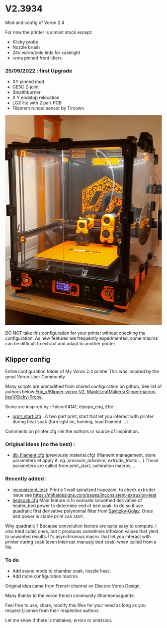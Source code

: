 # V2.3934 #
Mod and config of Voron 2.4

For now the printer is almost stock except:
- Klicky probe
- Nozzle brush
- 24v warm/cold leds for caselight
- rama pinned front idlers

### 25/09/2022 : first Upgrade ###

- XY pinned mod
- GE5C Z-joint
- Stealthburner
- X Y endstop relocation
- LGX lite with 2 part PCB
- Filament runout sensor by Tircown

![Voron 2.4 v2.3934](./Images/v2.3934.jpg)

DO NOT take this configuration for your printer without checking the configuration. As new features are frequently experimented, some macros can be difficult to extract and adapt to another printer. 

## Klipper config ##

Entire configuration folder of My Voron 2.4 printer
This was inspired by the great Voron User Community

Many scripts are unmodified from shared configuration on github, See list of authors below 
[Frix_x/Klipper-voron-V2](https://github.com/Frix-x/klipper-voron-V2),
[MapleLeafMakers/Klippermacros](https://github.com/MapleLeafMakers/KlipperMacros),
[jlas1/Klicky-Probe](https://github.com/jlas1/Klicky-Probe).

Some are inspired by : Falcon14141, elpopo_eng, Ette

- [print_start.cfg](./klipper_config/macros/print_base/print_start.cfg) : A two part print_start that let you interact with printer during heat soak (turn light on, homing, load filament ...)

Comments on printer.cfg link the authors or source of inspiration.  

### Original ideas (no the best) : ###
- [db_filament.cfg](./klipper_config/macros/helpers/db_filament.cfg)  (previously material.cfg) (filament management, store parameters et apply it: _eg. pressure_advance, extrude_factor..._ )
Those parameters are called from print_start, calibration macros, ...

### Recently added : ###
- [inconsistent_test](./klipper_config/macros/calibration/inconsistent_test.cfg): 
Print a 1 wall spiralized trapezoid, to check extruder issue see https://mihaidesigns.com/pages/inconsistent-extrusion-test
- [bedsoak.cfg](./klipper_config/macros/heating/bedsoak.cfg) 
Main feature is to evaluate smoothed derivative of heater_bed power to determine end of bed soak. to do so it use quadratic first derivative polynomial filter from [Savitzky-Golay](https://en.wikipedia.org/wiki/Savitzky%E2%80%93Golay_filter). Once bed power is stable print can start. 

Why quadratic ? Because convolution factors are quite easy to compute. I also tried cubic ones, but it produces sometimes inflexion values that yield to unwanted results.
It's asynchronous macro. that let you interact with printer during soak (even interrupt manualy bed soak) when called from a file

### To do ###
- Add async mode to chamber soak, nozzle heat.
- Add more configuration macros



Original idea came from French channel on Discord Voron Design.  

Many thanks to the voron french community #honhonbaguette.

Feel free to use, share, modify this files for your need as long as you respect License from their respective authors

Let me know if there is mistakes, errors or omission. 
